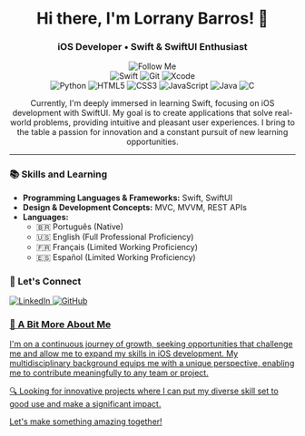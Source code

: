 <h1 align="center">Hi there, I'm Lorrany Barros! 👋</h1>

<div align="center">
  <h3>iOS Developer • Swift & SwiftUI Enthusiast</h3>
  <img src="https://img.shields.io/github/followers/lorranybarross.svg?style=social&label=Follow&maxAge=2592000" alt="Follow Me"/>
</div>

<div display="flex" align="center">
  <img src="https://img.shields.io/badge/Swift-FA7343?style=for-the-badge&logo=swift&logoColor=white" alt="Swift"/>
  <img src="https://img.shields.io/badge/GIT-E44C30?style=for-the-badge&logo=git&logoColor=white" alt="Git"/>
  <img src="https://img.shields.io/badge/Xcode-007ACC?style=for-the-badge&logo=Xcode&logoColor=white" alt="Xcode"/>
</div>

<div display="flex" align="center">
  <img src="https://img.shields.io/badge/Python-FFD43B?style=for-the-badge&logo=python&logoColor=blu" alt="Python"/>
  <img src="https://img.shields.io/badge/HTML5-E34F26?style=for-the-badge&logo=html5&logoColor=white" alt="HTML5"/>
  <img src="https://img.shields.io/badge/CSS3-1572B6?style=for-the-badge&logo=css3&logoColor=white" alt="CSS3"/>
  <img src="https://img.shields.io/badge/JavaScript-323330?style=for-the-badge&logo=javascript&logoColor=F7DF1E" alt="JavaScript"/>
  <img src="https://img.shields.io/badge/Java-ED8B00?style=for-the-badge&logo=openjdk&logoColor=white" alt="Java"/>
  <img src="https://img.shields.io/badge/C-00599C?style=for-the-badge&logo=c&logoColor=white" alt="C"/>
</div>

<!-- ### 🌱 Who am I?
I'm a Computer Science student at Universidade Anhembi Morumbi, with a rich background in Graphic Design from Universidade do Oeste Paulista. My journey in technology began with a scientific initiation project at the Institute of Physics of São Carlos, applying data science and machine learning to sensor data analysis.

Beyond my academic endeavors, I have honed my marketing skills at Funada, a recognized beverage industry, by developing graphic arts, social media content, labels, and merchandising materials, while also engaging in customer service and event organization. -->

<!-- ### 💻 What I do -->
<p align="center">Currently, I'm deeply immersed in learning Swift, focusing on iOS development with SwiftUI. My goal is to create applications that solve real-world problems, providing intuitive and pleasant user experiences. I bring to the table a passion for innovation and a constant pursuit of new learning opportunities.</p>

---

### 📚 Skills and Learning
- **Programming Languages & Frameworks:** Swift, SwiftUI
- **Design & Development Concepts:** MVC, MVVM, REST APIs
- **Languages:**
    - 🇧🇷 Português (Native)
    - 🇺🇸 English (Full Professional Proficiency)
    - 🇫🇷 Français (Limited Working Proficiency)
    - 🇪🇸 Español (Limited Working Proficiency)

### 🤝 Let's Connect
<a href="https://www.linkedin.com/in/lorranybarros"><img src="https://img.shields.io/badge/LinkedIn-0077B5?style=for-the-badge&logo=linkedin&logoColor=white" alt="LinkedIn"/>
<a href="https://github.com/lorranybarross"><img src="https://img.shields.io/badge/GitHub-100000?style=for-the-badge&logo=github&logoColor=white" alt="GitHub"/>

<!-- - **LinkedIn:** [lorranybarros](https://www.linkedin.com/in/lorranybarros)
- **GitHub:** [lorranybarross](https://github.com/lorranybarross) -->

### 🌟 A Bit More About Me
I'm on a continuous journey of growth, seeking opportunities that challenge me and allow me to expand my skills in iOS development. My multidisciplinary background equips me with a unique perspective, enabling me to contribute meaningfully to any team or project.

🔍 Looking for innovative projects where I can put my diverse skill set to good use and make a significant impact.

Let's make something amazing together!
